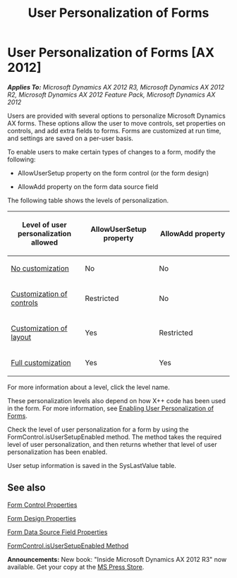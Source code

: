 ﻿---
title: User Personalization of Forms
TOCTitle: User Personalization of Forms
ms:assetid: 3226a226-12a4-434c-9619-0b1536595021
ms:mtpsurl: https://msdn.microsoft.com/en-us/library/Aa635528(v=AX.60)
ms:contentKeyID: 35241990
ms.date: 05/18/2015
mtps_version: v=AX.60
---

# User Personalization of Forms [AX 2012]


_**Applies To:** Microsoft Dynamics AX 2012 R3, Microsoft Dynamics AX 2012 R2, Microsoft Dynamics AX 2012 Feature Pack, Microsoft Dynamics AX 2012_

Users are provided with several options to personalize Microsoft Dynamics AX forms. These options allow the user to move controls, set properties on controls, and add extra fields to forms. Forms are customized at run time, and settings are saved on a per-user basis.

To enable users to make certain types of changes to a form, modify the following:

  - AllowUserSetup property on the form control (or the form design)

  - AllowAdd property on the form data source field

The following table shows the levels of personalization.

<table>
<colgroup>
<col style="width: 33%" />
<col style="width: 33%" />
<col style="width: 33%" />
</colgroup>
<thead>
<tr class="header">
<th><p>Level of user personalization allowed</p></th>
<th><p>AllowUserSetup property</p></th>
<th><p>AllowAdd property</p></th>
</tr>
</thead>
<tbody>
<tr class="odd">
<td><p><a href="disabling-user-customization-of-forms.md">No customization</a></p></td>
<td><p>No</p></td>
<td><p>No</p></td>
</tr>
<tr class="even">
<td><p><a href="enabling-user-customization-of-controls.md">Customization of controls</a></p></td>
<td><p>Restricted</p></td>
<td><p>No</p></td>
</tr>
<tr class="odd">
<td><p><a href="enabling-user-customization-of-layout.md">Customization of layout</a></p></td>
<td><p>Yes</p></td>
<td><p>Restricted</p></td>
</tr>
<tr class="even">
<td><p><a href="enabling-full-user-customization-of-forms.md">Full customization</a></p></td>
<td><p>Yes</p></td>
<td><p>Yes</p></td>
</tr>
</tbody>
</table>


For more information about a level, click the level name.

These personalization levels also depend on how X++ code has been used in the form. For more information, see [Enabling User Personalization of Forms](enabling-user-personalization-of-forms.md).

Check the level of user personalization for a form by using the FormControl.isUserSetupEnabled method. The method takes the required level of user personalization, and then returns whether that level of user personalization has been enabled.

User setup information is saved in the SysLastValue table.

## See also

[Form Control Properties](form-control-properties.md)

[Form Design Properties](form-design-properties.md)

[Form Data Source Field Properties](form-data-source-field-properties.md)

[FormControl.isUserSetupEnabled Method](https://msdn.microsoft.com/en-us/library/gg857558\(v=ax.60\))

  
**Announcements:** New book: "Inside Microsoft Dynamics AX 2012 R3" now available. Get your copy at the [MS Press Store](https://www.microsoftpressstore.com/store/inside-microsoft-dynamics-ax-2012-r3-9780735685109).


